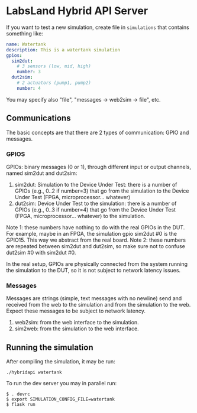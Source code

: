 # LabsLand Hybrid API Server

If you want to test a new simulation, create file in `simulations` that contains something like:

```yaml
name: Watertank
description: This is a watertank simulation
gpios:
  sim2dut:  
    # 3 sensors (low, mid, high)  
    number: 3  
  dut2sim:  
    # 2 actuators (pump1, pump2)  
    number: 4
```

You may specify also "file", "messages -> web2sim -> file", etc.



## Communications

The basic concepts are that there are 2 types of communication: GPIO and messages.

### GPIOS

GPIOs: binary messages (0 or 1), through different input or output channels, named sim2dut and dut2sim:
  1. sim2dut: Simulation to the Device Under Test: there is a number of GPIOs (e.g., 0..2 if number=3) that go from the simulation to the Device Under Test (FPGA, microprocessor... whatever)
  1. dut2sim: Device Under Test to the simulation: there is a number of GPIOs (e.g., 0..3 if number=4) that go from the Device Under Test (FPGA, microprocessor... whatever) to the simulation.

Note 1: these numbers have nothing to do with the real GPIOs in the DUT. For example, maybe in an FPGA, the simulation gpio sim2dut #0 is the GPIO15. This way we abstract from the real board.
Note 2: these numbers are repeated between sim2dut and dut2sim, so make sure not to confuse dut2sim #0 with sim2dut #0.

In the real setup, GPIOs are physically connected from the system running the simulation to the DUT, so it is not subject to network latency issues.

### Messages

Messages are strings (simple, text messages with no newline) send and received from the web to the simulation and from the simulation to the web. Expect these messages to be subject to network latency.

  1. web2sim: from the web interface to the simulation.
  1. sim2web: from the simulation to the web interface.



## Running the simulation

After compiling the simulation, it may be run:

```
./hybridapi watertank
```

To run the dev server you may in parallel run:

```
$ . devrc
$ export SIMULATION_CONFIG_FILE=watertank
$ flask run
```

